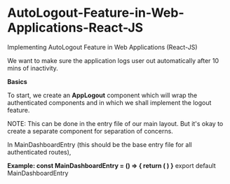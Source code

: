 # AutoLogout-Feature-in-Web-Applications-React-JS

Implementing AutoLogout Feature in Web Applications (React-JS)

We want to make sure the application logs user out automatically after 10 mins of inactivity.

**Basics**

To start, we create an **AppLogout** component which will wrap the authenticated components and in which we shall implement the logout feature.

NOTE: This can be done in the entry file of our main layout. But it's okay to create a separate component for separation of concerns.

In MainDashboardEntry (this should be the base entry file for all authenticated routes),

**Example: const MainDashboardEntry = () => {
    return (
        <AppLogout>
            <Home />
        </AppLogout>
    )
}**
export default MainDashboardEntry

